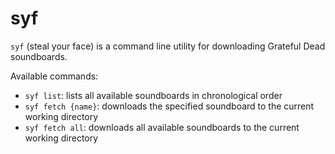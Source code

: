 # syf

`syf` (steal your face) is a command line utility for downloading Grateful Dead soundboards.

Available commands:

- `syf list`: lists all available soundboards in chronological order
- `syf fetch {name}`: downloads the specified soundboard to the current working directory
- `syf fetch all`: downloads all available soundboards to the current working directory
